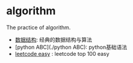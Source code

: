 # algorithm
The practice of algorithm.

- [数据结构](./数据结构): 经典的数据结构与算法
- [python ABC](./python ABC): python基础语法
- [leetcode easy](./notebook/leetcode-easy.ipynb) : leetcode top 100 easy
